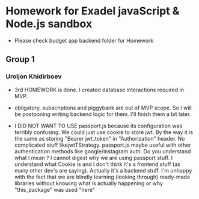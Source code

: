 # Homework for Exadel javaScript & Node.js sandbox

- Please check budget app backend folder for Homework

## Group 1

### Uroljon Khidirboev

- 3rd HOMEWORK is done. I created database interactions required in MVP.

- obligatory, subscriptions and piggybank are out of MVP scope. So I will be postponing writing backend logic for them. I'll finish them a bit later.

- I DID NOT WANT TO USE passport.js because its configuration was terribly confusing. We could just use cookie to store jwt. By the way it is the same as storing "Bearer jwt_token" in "Authorization" header. No complicated stuff likejwtTStrategy. passport.js maybe useful with other authentication methods like google/instagram auth. Do you understand what I mean ? I cannot digest why we are using passport stuff. I understand what Cookie is and I don't think it's a frontend stuff (as many other dev's are saying). Actually it's a backend stuff. I'm unhappy with the fact that we are blindly learning (looking through) ready-made libraries without knowing what is actually happening or why "this_package" was used "here"
